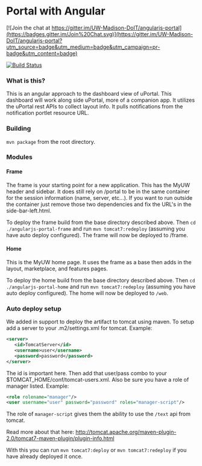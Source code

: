 # Portal with Angular

[![Join the chat at https://gitter.im/UW-Madison-DoIT/angularjs-portal](https://badges.gitter.im/Join%20Chat.svg)](https://gitter.im/UW-Madison-DoIT/angularjs-portal?utm_source=badge&utm_medium=badge&utm_campaign=pr-badge&utm_content=badge)

[![Build Status](https://travis-ci.org/UW-Madison-DoIT/angularjs-portal.svg)](https://travis-ci.org/UW-Madison-DoIT/angularjs-portal)

### What is this?
This is an angular approach to the dashboard view of uPortal. This dashboard will work along side uPortal, more of a companion app. It utilizes the uPortal rest APIs to collect layout info. It pulls notifications from the notification portlet resource URL.

### Building
`mvn package` from the root directory.

### Modules

#### Frame
The frame is your starting point for a new application.  This has the MyUW header and sidebar. It does still rely on /portal to be in the same container for the session information (name, server, etc...).  If you want to run outside the container just remove those two dependencies and fix the URL's in the side-bar-left.html.

To deploy the frame build from the base directory described above. Then `cd ./angularjs-portal-frame` and run `mvn tomcat7:redeploy` (assuming you have auto deploy configured).  The frame will now be deployed to /frame.

#### Home
This is the MyUW home page. It uses the frame as a base then adds in the layout, marketplace, and features pages.

To deploy the home build from the base directory described above. Then `cd ./angularjs-portal-home` and run `mvn tomcat7:redeploy` (assuming you have auto deploy configured).  The home will now be deployed to `/web`.

### Auto deploy setup
We added in support to deploy the artifact to tomcat using maven. To setup add a server to your .m2/settings.xml for tomcat. Example:
```xml
<server>
   <id>TomcatServer</id>
   <username>user</username>
   <password>password</password>
</server>

```
The id is important here. Then add that user/pass combo to your $TOMCAT_HOME/conf/tomcat-users.xml. Also be sure you have a role of manager listed. Example:
```xml
<role rolename="manager"/>
<user username="user" password="password" roles="manager-script"/>

```
The role of `manager-script` gives them the ability to use the `/text` api from tomcat.

Read more about that here: http://tomcat.apache.org/maven-plugin-2.0/tomcat7-maven-plugin/plugin-info.html

With this you can run `mvn tomcat7:deploy` or `mvn tomcat7:redeploy` if you have already deployed it once.


